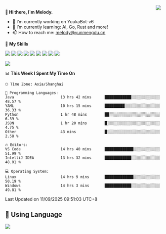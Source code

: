 <a href="#">
  <img align="right" src="https://github-readme-stats.vercel.app/api?username=melodyyuuka&count_private=true&show_icons=true" />
</a>

**👋 Hi there, I`m Melody.**

- 🔭 I’m currently working on YuukaBot-v6
- 🌱 I’m currently learning: AI, Go, Rust and more!
- 📫 How to reach me: melody@yunmengdu.cn

🌟 **My Skills** 

![](https://img.shields.io/badge/-Python-3e74a2?style=flat-square&logo=Python&logoColor=fff)
![](https://img.shields.io/badge/-Java-007396?style=flat-square&logo=OpenJDK&logoColor=fff)
![](https://img.shields.io/badge/-Node.js-339933?style=flat-square&logo=Node.js&logoColor=fff)
![](https://img.shields.io/badge/-Git-f05032?style=flat-square&logo=git&logoColor=fff)
![](https://img.shields.io/badge/-PostgreSQL-4169e1?style=flat-square&logo=PostgreSQL&logoColor=fff)
![](https://img.shields.io/badge/-Rust-000000?style=flat-square&logo=rust&logoColor=fff)
![](https://img.shields.io/badge/-VSCode-007acc?style=flat-square&logo=Visual-Studio-Code&logoColor=fff)
![](https://img.shields.io/badge/-FastAPI-009688?style=flat-square&logo=FastAPI&logoColor=fff)
![](https://img.shields.io/badge/-Linux-000000?style=flat-square&logo=Linux&logoColor=fff)


![](https://wakatime.com/badge/user/fa6dc0e2-47c5-4d2d-ae45-69fec6f2122c.svg)

<!--START_SECTION:waka-->
📊 **This Week I Spent My Time On** 

```text
🕑︎ Time Zone: Asia/Shanghai

💬 Programming Languages: 
Java                     13 hrs 42 mins      ████████████░░░░░░░░░░░░░   48.57 % 
YAML                     10 hrs 15 mins      █████████░░░░░░░░░░░░░░░░   36.33 % 
Python                   1 hr 48 mins        ██░░░░░░░░░░░░░░░░░░░░░░░    6.39 % 
JSON                     1 hr 20 mins        █░░░░░░░░░░░░░░░░░░░░░░░░    4.75 % 
Other                    43 mins             █░░░░░░░░░░░░░░░░░░░░░░░░    2.58 % 

🔥 Editors: 
VS Code                  14 hrs 40 mins      █████████████░░░░░░░░░░░░   51.99 % 
IntelliJ IDEA            13 hrs 32 mins      ████████████░░░░░░░░░░░░░   48.01 % 

💻 Operating System: 
Linux                    14 hrs 9 mins       █████████████░░░░░░░░░░░░   50.19 % 
Windows                  14 hrs 3 mins       ████████████░░░░░░░░░░░░░   49.81 % 
```


 Last Updated on 11/09/2025 09:51:03 UTC+8
<!--END_SECTION:waka-->

## 🥰 **Using Language**

![](https://github-readme-stats.vercel.app/api/wakatime?username=MelodyYuyuko&layout=compact&hide_border=true)
